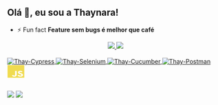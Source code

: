 ## Olá 👋, eu sou a Thaynara!

- ⚡ Fun fact **Feature sem bugs é melhor que café**

<div align="center">
  <a href="https://github.com/thaynaracdutra">
  <img height="180em" src="https://github-readme-stats.vercel.app/api?username=thaynaracdutra&show_icons=true&theme=transparent&include_all_commits=true&count_private=true"/>
  <img height="180em" src="https://github-readme-stats.vercel.app/api/top-langs/?username=thaynaracdutra&layout=compact&langs_count=7&theme=transparent"/>
</div>
<div style="display: inline_block"><br>
  <img align="center" alt="Thay-Cypress" height="30" width="40" src="https://user-images.githubusercontent.com/68279555/200387386-276c709f-380b-46cc-81fd-f292985927a8.png">
  <img align="center" alt="Thay-Selenium" height="30" width="40" src="https://user-images.githubusercontent.com/25181517/184103699-d1b83c07-2d83-4d99-9a1e-83bd89e08117.png">
  <img align="center" alt="Thay-Cucumber" height="30" width="40" src="https://user-images.githubusercontent.com/25181517/184117353-4b437677-c4bb-4f4c-b448-af4920576732.png"
  <img align="center" alt="Thay-Jenkins" height="30" width="40" src="https://user-images.githubusercontent.com/25181517/179090274-733373ef-3b59-4f28-9ecb-244bea700932.png">
  <img align="center" alt="Thay-Postman" height="30" width="40" src="https://user-images.githubusercontent.com/25181517/192109061-e138ca71-337c-4019-8d42-4792fdaa7128.png"
  <img align="center" alt="Thay-AWS" height="30" width="40" src="https://user-images.githubusercontent.com/25181517/183896132-54262f2e-6d98-41e3-8888-e40ab5a17326.png"
  <img align="center" alt="Thay-gh" height="30" width="40" src="https://user-images.githubusercontent.com/25181517/192108374-8da61ba1-99ec-41d7-80b8-fb2f7c0a4948.png"
  <img align="center" alt="Thay-bitbucket" height="30" width="40" src="https://user-images.githubusercontent.com/25181517/192108375-268c35e6-ab26-44b2-88bf-e3121a4e5083.png"
  <img align="center" alt="Thay-Python" height="30" width="40" src="https://user-images.githubusercontent.com/25181517/183423507-c056a6f9-1ba8-4312-a350-19bcbc5a8697.png">
  <img align="center" alt="Thay-Js" height="30" width="40" src="https://raw.githubusercontent.com/devicons/devicon/master/icons/javascript/javascript-plain.svg">
</div>
  
  ##
 
<div> 
  <a href = "mailto:thaynaracdutra@outlook.com"><img src="https://img.shields.io/badge/Microsoft_Outlook-0078D4?style=for-the-badge&logo=microsoft-outlook&logoColor=white" target="_blank"></a>
  <a href="https://www.linkedin.com/in/thaynaracdutra"_blank"><img src="https://img.shields.io/badge/-LinkedIn-%230077B5?style=for-the-badge&logo=linkedin&logoColor=white" target="_blank"></a> 
  
</div>
